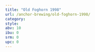 ```yaml
---
title: "Old Foghorn 1998"
url: /anchor-brewing/old-foghorn-1998/
category: 
style: 
abv: 10
ibu: 0
srm: 0
upc: 0
---
```


